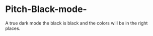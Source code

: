 # Pitch-Black-mode-
A true dark mode the black is black and the colors will be in the right places.

